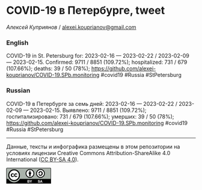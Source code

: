 COVID-19 в Петербурге, tweet
============================

*Алексей Куприянов* /
<a href="mailto:alexei.kouprianov@gmail.com" class="email">alexei.kouprianov@gmail.com</a>

### English

COVID-19 in St. Petersburg for: 2023-02-16 — 2023-02-22 / 2023-02-09 —
2023-02-15. Сonfirmed: 9711 / 8851 (109.72%); hospitalized: 731 / 679
(107.66%); deaths: 39 / 50 (78%);
<a href="https://github.com/alexei-kouprianov/COVID-19.SPb.monitoring" class="uri">https://github.com/alexei-kouprianov/COVID-19.SPb.monitoring</a>
\#covid19 \#Russia \#StPetersburg

### Russian

COVID-19 в Петербурге за семь дней: 2023-02-16 — 2023-02-22 / 2023-02-09
— 2023-02-15. Выявлено: 9711 / 8851 (109.72%); госпитализировано: 731 /
679 (107.66%); умерших: 39 / 50 (78%);
<a href="https://github.com/alexei-kouprianov/COVID-19.SPb.monitoring" class="uri">https://github.com/alexei-kouprianov/COVID-19.SPb.monitoring</a>
\#covid19 \#Russia \#StPetersburg

------------------------------------------------------------------------

Данные, тексты и инфографика размещены в этом репозитории на условиях
лицензии Creative Commons Attribution-ShareAlike 4.0 International ([CC
BY-SA 4.0](https://creativecommons.org/licenses/by-sa/4.0/)).

![](../misc/CC-BY-SA-icon.png "CC-BY-SA")
